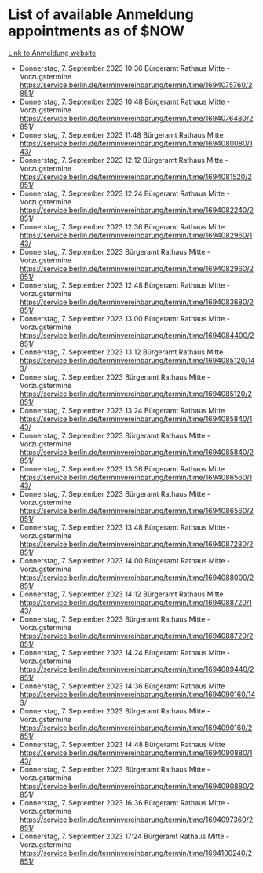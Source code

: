 # List of available Anmeldung appointments as of $NOW
[Link to Anmeldung website](https://service.berlin.de/terminvereinbarung/termin/tag.php?termin=1&anliegen[]=120686&dienstleisterlist=122210,122217,327316,122219,327312,122227,327314,122231,327346,122243,327348,122254,122252,329742,122260,329745,122262,329748,122271,327278,122273,327274,122277,327276,330436,122280,327294,122282,327290,122284,327292,122291,327270,122285,327266,122286,327264,122296,327268,150230,329760,122297,327286,122294,327284,122312,329763,122314,329775,122304,327330,122311,327334,122309,327332,317869,122281,327352,122279,329772,122283,122276,327324,122274,327326,122267,329766,122246,327318,122251,327320,122257,327322,122208,327298,122226,327300&herkunft=http%3A%2F%2Fservice.berlin.de%2Fdienstleistung%2F120686%2F)
- Donnerstag, 7. September 2023 10:36 Bürgeramt Rathaus Mitte - Vorzugstermine https://service.berlin.de/terminvereinbarung/termin/time/1694075760/2851/
- Donnerstag, 7. September 2023 10:48 Bürgeramt Rathaus Mitte - Vorzugstermine https://service.berlin.de/terminvereinbarung/termin/time/1694076480/2851/
- Donnerstag, 7. September 2023 11:48 Bürgeramt Rathaus Mitte https://service.berlin.de/terminvereinbarung/termin/time/1694080080/143/
- Donnerstag, 7. September 2023 12:12 Bürgeramt Rathaus Mitte - Vorzugstermine https://service.berlin.de/terminvereinbarung/termin/time/1694081520/2851/
- Donnerstag, 7. September 2023 12:24 Bürgeramt Rathaus Mitte - Vorzugstermine https://service.berlin.de/terminvereinbarung/termin/time/1694082240/2851/
- Donnerstag, 7. September 2023 12:36 Bürgeramt Rathaus Mitte https://service.berlin.de/terminvereinbarung/termin/time/1694082960/143/
- Donnerstag, 7. September 2023  Bürgeramt Rathaus Mitte - Vorzugstermine https://service.berlin.de/terminvereinbarung/termin/time/1694082960/2851/
- Donnerstag, 7. September 2023 12:48 Bürgeramt Rathaus Mitte - Vorzugstermine https://service.berlin.de/terminvereinbarung/termin/time/1694083680/2851/
- Donnerstag, 7. September 2023 13:00 Bürgeramt Rathaus Mitte - Vorzugstermine https://service.berlin.de/terminvereinbarung/termin/time/1694084400/2851/
- Donnerstag, 7. September 2023 13:12 Bürgeramt Rathaus Mitte https://service.berlin.de/terminvereinbarung/termin/time/1694085120/143/
- Donnerstag, 7. September 2023  Bürgeramt Rathaus Mitte - Vorzugstermine https://service.berlin.de/terminvereinbarung/termin/time/1694085120/2851/
- Donnerstag, 7. September 2023 13:24 Bürgeramt Rathaus Mitte https://service.berlin.de/terminvereinbarung/termin/time/1694085840/143/
- Donnerstag, 7. September 2023  Bürgeramt Rathaus Mitte - Vorzugstermine https://service.berlin.de/terminvereinbarung/termin/time/1694085840/2851/
- Donnerstag, 7. September 2023 13:36 Bürgeramt Rathaus Mitte https://service.berlin.de/terminvereinbarung/termin/time/1694086560/143/
- Donnerstag, 7. September 2023  Bürgeramt Rathaus Mitte - Vorzugstermine https://service.berlin.de/terminvereinbarung/termin/time/1694086560/2851/
- Donnerstag, 7. September 2023 13:48 Bürgeramt Rathaus Mitte - Vorzugstermine https://service.berlin.de/terminvereinbarung/termin/time/1694087280/2851/
- Donnerstag, 7. September 2023 14:00 Bürgeramt Rathaus Mitte - Vorzugstermine https://service.berlin.de/terminvereinbarung/termin/time/1694088000/2851/
- Donnerstag, 7. September 2023 14:12 Bürgeramt Rathaus Mitte https://service.berlin.de/terminvereinbarung/termin/time/1694088720/143/
- Donnerstag, 7. September 2023  Bürgeramt Rathaus Mitte - Vorzugstermine https://service.berlin.de/terminvereinbarung/termin/time/1694088720/2851/
- Donnerstag, 7. September 2023 14:24 Bürgeramt Rathaus Mitte - Vorzugstermine https://service.berlin.de/terminvereinbarung/termin/time/1694089440/2851/
- Donnerstag, 7. September 2023 14:36 Bürgeramt Rathaus Mitte https://service.berlin.de/terminvereinbarung/termin/time/1694090160/143/
- Donnerstag, 7. September 2023  Bürgeramt Rathaus Mitte - Vorzugstermine https://service.berlin.de/terminvereinbarung/termin/time/1694090160/2851/
- Donnerstag, 7. September 2023 14:48 Bürgeramt Rathaus Mitte https://service.berlin.de/terminvereinbarung/termin/time/1694090880/143/
- Donnerstag, 7. September 2023  Bürgeramt Rathaus Mitte - Vorzugstermine https://service.berlin.de/terminvereinbarung/termin/time/1694090880/2851/
- Donnerstag, 7. September 2023 16:36 Bürgeramt Rathaus Mitte - Vorzugstermine https://service.berlin.de/terminvereinbarung/termin/time/1694097360/2851/
- Donnerstag, 7. September 2023 17:24 Bürgeramt Rathaus Mitte - Vorzugstermine https://service.berlin.de/terminvereinbarung/termin/time/1694100240/2851/
